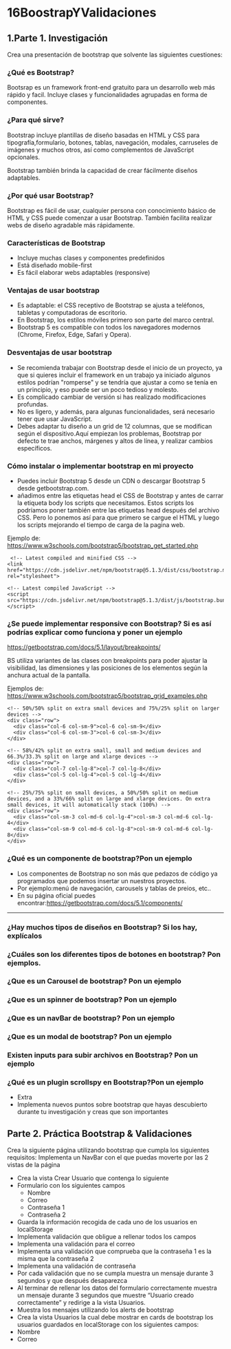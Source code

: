 # 16BoostrapYValidaciones

## 1.Parte 1. Investigación
Crea una presentación de bootstrap que solvente las siguientes cuestiones:

### ¿Qué es Bootstrap?
Bootsrap es un framework front-end gratuito para un desarrollo web más rápido y facil.
Incluye clases y funcionalidades agrupadas en forma de componentes.

### ¿Para qué sirve?
Bootstrap incluye plantillas de diseño basadas en HTML y CSS para tipografía,formulario, botones, tablas, navegación, modales, carruseles de imágenes y muchos otros, así como complementos de JavaScript opcionales.

Bootstrap también brinda la capacidad de crear fácilmente diseños adaptables.

### ¿Por qué usar Bootstrap?
Bootstrap es fácil de usar, cualquier persona con conocimiento básico de HTML y CSS puede comenzar a usar Bootstrap.
También facilita realizar webs de diseño agradable más rápidamente.

### Características de Bootstrap
* Incluye muchas clases y componentes predefinidos
* Está diseñado mobile-first
* Es fácil elaborar webs adaptables (responsive)

### Ventajas de usar bootstrap
* Es adaptable: el CSS receptivo de Bootstrap se ajusta a teléfonos, tabletas y computadoras de escritorio.
* En Bootstrap, los estilos móviles primero son parte del marco central.
* Bootstrap 5 es compatible con todos los navegadores modernos (Chrome, Firefox, Edge, Safari y Opera).

### Desventajas de usar bootstrap
* Se recomienda trabajar con Bootstrap desde el inicio de un proyecto, ya que si quieres incluir el framework en un trabajo ya iniciado algunos estilos podrían "romperse" y se tendría que ajustar a como se tenía en un principio, y eso puede ser un poco tedioso y molesto.
* Es complicado cambiar de versión si has realizado modificaciones profundas.
* No es ligero, y además, para algunas funcionalidades, será necesario tener que usar JavaScript.
* Debes adaptar tu diseño a un grid de 12 columnas, que se modifican según el dispositivo.Aquí empiezan los problemas, Bootstrap por defecto te trae anchos, márgenes y altos de línea, y realizar cambios específicos.

### Cómo instalar o implementar bootstrap en mi proyecto
* Puedes incluir Bootstrap 5 desde un CDN o descargar Bootstrap 5 desde getbootstrap.com.
*  añadimos entre las etiquetas head el CSS de Bootstrap y antes de carrar la etiqueta body los scripts que necesitamos. Estos scripts los podríamos poner también entre las etiquetas head después del archivo CSS. Pero lo ponemos así para que primero se cargue el HTML y luego los scripts mejorando el tiempo de carga de la pagina web.

Ejemplo de:
https://www.w3schools.com/bootstrap5/bootstrap_get_started.php
```
 <!-- Latest compiled and minified CSS -->
<link href="https://cdn.jsdelivr.net/npm/bootstrap@5.1.3/dist/css/bootstrap.min.css" rel="stylesheet">

<!-- Latest compiled JavaScript -->
<script src="https://cdn.jsdelivr.net/npm/bootstrap@5.1.3/dist/js/bootstrap.bundle.min.js"></script>
```

### ¿Se puede implementar responsive con Bootstrap? Si es así podrías explicar como funciona y poner un ejemplo
https://getbootstrap.com/docs/5.1/layout/breakpoints/

BS utiliza variantes de las clases con breakpoints para poder ajustar la visibilidad, las dimensiones y las posiciones de los elementos según la anchura actual de la pantalla.

Ejemplos de:
https://www.w3schools.com/bootstrap5/bootstrap_grid_examples.php

```
<!-- 50%/50% split on extra small devices and 75%/25% split on larger devices -->
<div class="row">
  <div class="col-6 col-sm-9">col-6 col-sm-9</div>
  <div class="col-6 col-sm-3">col-6 col-sm-3</div>
</div>

<!-- 58%/42% split on extra small, small and medium devices and 66.3%/33.3% split on large and xlarge devices -->
<div class="row">
  <div class="col-7 col-lg-8">col-7 col-lg-8</div>
  <div class="col-5 col-lg-4">col-5 col-lg-4</div>
</div>

<!-- 25%/75% split on small devices, a 50%/50% split on medium devices, and a 33%/66% split on large and xlarge devices. On extra small devices, it will automatically stack (100%) -->
<div class="row">
  <div class="col-sm-3 col-md-6 col-lg-4">col-sm-3 col-md-6 col-lg-4</div>
  <div class="col-sm-9 col-md-6 col-lg-8">col-sm-9 col-md-6 col-lg-8</div>
</div>
```

### ¿Qué es un componente de bootstrap?Pon un ejemplo
* Los componentes de Bootstrap no son más que pedazos de código ya programados que podemos insertar un nuestros proyectos.
* Por ejemplo:menú de navegación, carousels y tablas de preios, etc..
* En su página oficial puedes encontrar:https://getbootstrap.com/docs/5.1/components/

-----------------------------------------------------

### ¿Hay muchos tipos de diseños en Bootstrap? Si los hay, explícalos
### ¿Cuáles son los diferentes tipos de botones en bootstrap? Pon ejemplos.
### ¿Que es un Carousel de bootstrap? Pon un ejemplo
### ¿Que es un spinner de bootstrap? Pon un ejemplo
### ¿Que es un navBar de bootstrap? Pon un ejemplo
### ¿Que es un modal de bootstrap? Pon un ejemplo
### Existen inputs para subir archivos en Bootstrap? Pon un ejemplo
### ¿Qué es un plugin scrollspy en Bootstrap?Pon un ejemplo

* Extra
* Implementa nuevos puntos sobre bootstrap que hayas descubierto durante tu investigación y creas que son importantes

## Parte 2. Práctica Bootstrap & Validaciones
Crea la siguiente página utilizando bootstrap que cumpla los siguientes requisitos:
Implementa un NavBar con el que puedas moverte por las 2 vistas de la página
* Crea la vista Crear Usuario que contenga lo siguiente
*  Formulario con los siguientes campos
    *  Nombre
    *  Correo
    *  Contraseña 1
    *  Contraseña 2
*  Guarda la información recogida de cada uno de los usuarios en localStorage
*  Implementa validación que obligue a rellenar todos los campos
*  Implementa una validación para el correo
*  Implementa una validación que comprueba que la contraseña 1 es la misma que la contraseña 2
*  Implementa una validación de contraseña
*  Por cada validación que no se cumpla muestra un mensaje durante 3 segundos y que después desaparezca
*  Al terminar de rellenar los datos del formulario correctamente muestra un mensaje durante 3 segundos que muestre “Usuario creado correctamente” y redirige a la vista Usuarios.
*  Muestra los mensajes utilizando los alerts de bootstrap
* Crea la vista Usuarios la cual debe mostrar en cards de bootstrap los usuarios guardados en localStorage con los siguientes campos:
*  Nombre
*  Correo

